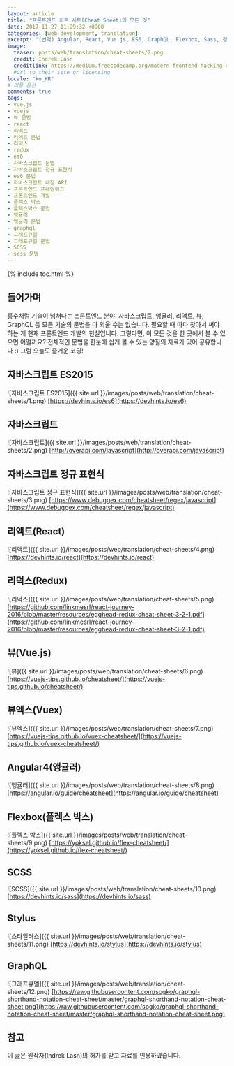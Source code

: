 ```yaml
---
layout: article
title: "프론트엔드 치트 시트(Cheat Sheet)의 모든 것"
date: 2017-11-27 11:29:32 +0900
categories: [web-development, translation]
excerpt: "(번역) Angular, React, Vue.js, ES6, GraphQL, Flexbox, Sass, 정규표현식, Redux, Vuex 문법의 모든 것"
image:
  teaser: posts/web/translation/cheat-sheets/2.png
  credit: Indrek Lasn
  creditlink: https://medium.freecodecamp.org/modern-frontend-hacking-cheatsheets-df9c2566c72a
  #url to their site or licensing
locale: "ko_KR"
# 리플 옵션
comments: true
tags:
- vue.js
- vuejs
- 뷰 문법
- react
- 리액트
- 리액트 문법
- 리덕스
- redux
- es6
- 자바스크립트 문법
- 자바스크립트 정규 표현식
- es6 문법
- 자바스크립트 내장 API
- 프론트엔드 프레임워크
- 프론트엔드 개발
- 플렉스 박스
- 플렉스박스 문법
- 앵귤러
- 앵귤러 문법
- graphql
- 그래프큐엘
- 그래프큐엘 문법
- SCSS
- scss 문법
---
```

{% include toc.html %}

## 들어가며
홍수처럼 기술이 넘쳐나는 프론트엔드 분야. 자바스크립트, 앵귤러, 리액트, 뷰, GraphQL 등 모든 기술의
문법을 다 외울 수는 없습니다. 필요할 때 마다 찾아서 써야 하는 게 현재 프론트엔드 개발의 현실입니다.
그렇다면, 이 모든 것을 한 곳에서 볼 수 있으면 어떨까요? 전체적인 문법을 한눈에 쉽게 볼 수 있는
양질의 자료가 있어 공유합니다 :)
그럼 오늘도 즐거운 코딩!

## 자바스크립트 ES2015
![자바스크립트 ES2015]({{ site.url }}/images/posts/web/translation/cheat-sheets/1.png)
[https://devhints.io/es6](https://devhints.io/es6)

## 자바스크립트
![자바스크립트]({{ site.url }}/images/posts/web/translation/cheat-sheets/2.png)
[http://overapi.com/javascript](http://overapi.com/javascript)

## 자바스크립트 정규 표현식
![자바스크립트 정규 표현식]({{ site.url }}/images/posts/web/translation/cheat-sheets/3.png)
[https://www.debuggex.com/cheatsheet/regex/javascript](https://www.debuggex.com/cheatsheet/regex/javascript)

## 리액트(React)
![리액트]({{ site.url }}/images/posts/web/translation/cheat-sheets/4.png)
[https://devhints.io/react](https://devhints.io/react)

## 리덕스(Redux)
![리덕스]({{ site.url }}/images/posts/web/translation/cheat-sheets/5.png)
[https://github.com/linkmesrl/react-journey-2016/blob/master/resources/egghead-redux-cheat-sheet-3-2-1.pdf](https://github.com/linkmesrl/react-journey-2016/blob/master/resources/egghead-redux-cheat-sheet-3-2-1.pdf)

## 뷰(Vue.js)
![뷰]({{ site.url }}/images/posts/web/translation/cheat-sheets/6.png)
[https://vuejs-tips.github.io/cheatsheet/](https://vuejs-tips.github.io/cheatsheet/)

## 뷰엑스(Vuex)
![뷰엑스]({{ site.url }}/images/posts/web/translation/cheat-sheets/7.png)
[https://vuejs-tips.github.io/vuex-cheatsheet/](https://vuejs-tips.github.io/vuex-cheatsheet/)

## Angular4(앵귤러)
![앵귤러]({{ site.url }}/images/posts/web/translation/cheat-sheets/8.png)
[https://angular.io/guide/cheatsheet](https://angular.io/guide/cheatsheet)

## Flexbox(플렉스 박스)
![플렉스 박스]({{ site.url }}/images/posts/web/translation/cheat-sheets/9.png)
[https://yoksel.github.io/flex-cheatsheet/](https://yoksel.github.io/flex-cheatsheet/)

## SCSS
![SCSS]({{ site.url }}/images/posts/web/translation/cheat-sheets/10.png)
[https://devhints.io/sass](https://devhints.io/sass)

## Stylus
![스타일러스]({{ site.url }}/images/posts/web/translation/cheat-sheets/11.png)
[https://devhints.io/stylus](https://devhints.io/stylus)

## GraphQL
![그래프큐엘]({{ site.url }}/images/posts/web/translation/cheat-sheets/12.png)
[https://raw.githubusercontent.com/sogko/graphql-shorthand-notation-cheat-sheet/master/graphql-shorthand-notation-cheat-sheet.png](https://raw.githubusercontent.com/sogko/graphql-shorthand-notation-cheat-sheet/master/graphql-shorthand-notation-cheat-sheet.png)

## 참고
이 [글](https://medium.freecodecamp.org/modern-frontend-hacking-cheatsheets-df9c2566c72a)은 원작자(Indrek Lasn)의 허가를 받고 자료를 인용하였습니다.
